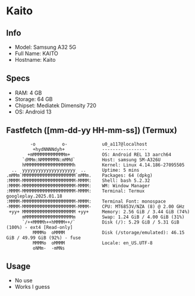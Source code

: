 # Kaito
## Info
- Model: Samsung A32 5G
- Full Name: KAITO
- Hostname: Kaito

## Specs
- RAM: 4 GB
- Storage: 64 GB
- Chipset: Mediatek Dimensity 720
- OS: Android 13

## Fastfetch ([mm-dd-yy HH-mm-ss]) (Termux)
```
         -o          o-             u0_a117@localhost
          +hydNNNNdyh+              -----------------
        +mMMMMMMMMMMMMm+            OS: Android REL 13 aarch64
      `dMMm:NMMMMMMN:mMMd`          Host: samsung SM-A326U
      hMMMMMMMMMMMMMMMMMMh          Kernel: Linux 4.14.186-27095505
  ..  yyyyyyyyyyyyyyyyyyyy  ..      Uptime: 5 mins
.mMMm`MMMMMMMMMMMMMMMMMMMM`mMMm.    Packages: 64 (dpkg)
:MMMM-MMMMMMMMMMMMMMMMMMMM-MMMM:    Shell: bash 5.2.32
:MMMM-MMMMMMMMMMMMMMMMMMMM-MMMM:    WM: Window Manager
:MMMM-MMMMMMMMMMMMMMMMMMMM-MMMM:    Terminal: Termux googleplay.2025.01.18
:MMMM-MMMMMMMMMMMMMMMMMMMM-MMMM:    Terminal Font: monospace
-MMMM-MMMMMMMMMMMMMMMMMMMM-MMMM-    CPU: MT6853V/NZA (8) @ 2.00 GHz
 +yy+ MMMMMMMMMMMMMMMMMMMM +yy+     Memory: 2.56 GiB / 3.44 GiB (74%)
      mMMMMMMMMMMMMMMMMMMm          Swap: 1.24 GiB / 4.00 GiB (31%)
      `/++MMMMh++hMMMM++/`          Disk (/): 5.29 GiB / 5.31 GiB (100%) - ext4 [Read-only]
          MMMMo  oMMMM              Disk (/storage/emulated): 46.15 GiB / 49.99 GiB (92%) - fuse
          MMMMo  oMMMM              Locale: en_US.UTF-8
          oNMm-  -mMNs              
```

## Usage
- No use
- Works I guess